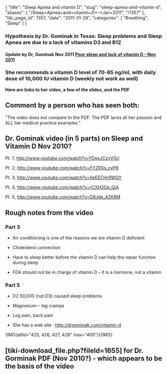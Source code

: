 {
  "title": "Sleep Apnea and vitamin D",
  "slug": "sleep-apnea-and-vitamin-d",
  "aliases": [
    "/Sleep+Apnea+and+vitamin+D+-+Jan+2011",
    "/1357"
  ],
  "tiki_page_id": 1357,
  "date": "2011-01-28",
  "categories": [
    "Breathing",
    "Sleep"
  ]
}


### Hypothesis by Dr. Gominak in Texas: Sleep problems and Sleep Apnea are due to a lack of vitamins D3 and B12

#### Update by Dr, Gominak Nov 2011 [Poor sleep and lack of vitamin D - Nov 2011](/posts/poor-sleep-and-lack-of-vitamin-d)

### She recommends a vitamin D level of  70-85 ng/ml, with daily dose of 10,000 IU vitamin D (weekly not work as well)

 **Here are links to her video, a few of the slides, and the PDF** 

## Comment by a person who has seen both:

"The video does not compare to the PDF.  The PDF lacks all her passion and ALL her medical practice examples."

## Dr. Gominak video (in 5 parts) on Sleep and Vitamin D Nov 2010?

Pt. 1, http://www.youtube.com/watch?v=YDqxJCzyV0U

Pt. 2, http://www.youtube.com/watch?v=FYZRXs_vyP8

Pt. 3, http://www.youtube.com/watch?v=XeEECHr9WQY

Pt. 4, http://www.youtube.com/watch?v=rCXH3Gp_QiA

Pt. 5, http://www.youtube.com/watch?v=D8Jde_4ZK8M

## Rough notes from the video

### Part 3

* Air conditioning is one of the reasons we are vitamin D deficient

* Cholesterol connection

* Have to sleep better before the vitamin D can help the repair function during sleep

* FDA should not be in charge of vitamin D – it is a hormone, not a vitamin

### Part 5

* D2 50,000 (not D3) caused sleep problems

* Magnesium – leg cramps

* Leg pain, back pain

* She has a web site : http://drgominak.com/vitamin-d 

{IMG(attId="425, 426, 427, 428" max="400")}{IMG}

## <span>[tiki-download_file.php?fileId=1655]</span> for Dr. Gorminak PDF (Nov 2010?) - which appears to be the basis of the video
